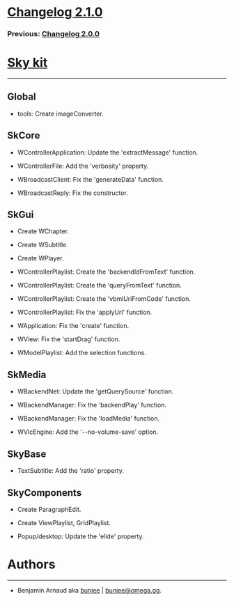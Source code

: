 # [Changelog 2.1.0](https://omega.gg/Sky/changes/2.1.0.html)

### Previous: [Changelog 2.0.0](2.0.0.html)

# [Sky kit](https://omega.gg/Sky)
---

## Global

- tools: Create imageConverter.


## SkCore

- WControllerApplication: Update the 'extractMessage' function.

- WControllerFile: Add the 'verbosity' property.

- WBroadcastClient: Fix the 'generateData' function.

- WBroadcastReply: Fix the constructor.


## SkGui

- Create WChapter.

- Create WSubtitle.

- Create WPlayer.

- WControllerPlaylist: Create the 'backendIdFromText' function.

- WControllerPlaylist: Create the 'queryFromText' function.

- WControllerPlaylist: Create the 'vbmlUriFromCode' function.

- WControllerPlaylist: Fix the 'applyUrl' function.

- WApplication: Fix the 'create' function.

- WView: Fix the 'startDrag' function.

- WModelPlaylist: Add the selection functions.


## SkMedia

- WBackendNet: Update the 'getQuerySource' function.

- WBackendManager: Fix the 'backendPlay' function.

- WBackendManager: Fix the 'loadMedia' function.

- WVlcEngine: Add the '--no-volume-save' option.


## SkyBase

- TextSubtitle: Add the 'ratio' property.


## SkyComponents

- Create ParagraphEdit.

- Create ViewPlaylist, GridPlaylist.

- Popup/desktop: Update the 'elide' property.


# Authors
---

- Benjamin Arnaud aka [bunjee](https://bunjee.me) | <bunjee@omega.gg>.
